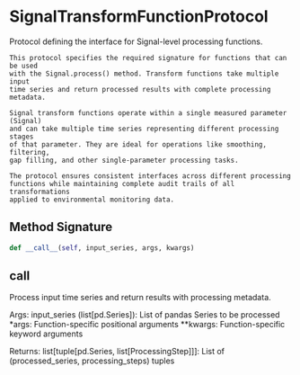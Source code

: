 # SignalTransformFunctionProtocol

Protocol defining the interface for Signal-level processing functions.
    
    This protocol specifies the required signature for functions that can be used
    with the Signal.process() method. Transform functions take multiple input
    time series and return processed results with complete processing metadata.
    
    Signal transform functions operate within a single measured parameter (Signal)
    and can take multiple time series representing different processing stages
    of that parameter. They are ideal for operations like smoothing, filtering,
    gap filling, and other single-parameter processing tasks.
    
    The protocol ensures consistent interfaces across different processing
    functions while maintaining complete audit trails of all transformations
    applied to environmental monitoring data.

## Method Signature

```python
def __call__(self, input_series, args, kwargs)
```

## __call__

Process input time series and return results with processing metadata.

Args:
    input_series (list[pd.Series]): List of pandas Series to be processed
    *args: Function-specific positional arguments
    **kwargs: Function-specific keyword arguments
    
Returns:
    list[tuple[pd.Series, list[ProcessingStep]]]: List of (processed_series, processing_steps) tuples
